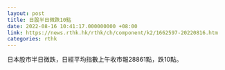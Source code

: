 ```yaml
---
layout: post
title: 日股半日微跌10點
date: 2022-08-16 10:41:17.000000000 +08:00
link: https://news.rthk.hk/rthk/ch/component/k2/1662597-20220816.htm
categories: rthk
---
```


日本股市半日微跌，日經平均指數上午收市報28861點，跌10點。
